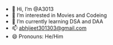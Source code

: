 - 👋 Hi, I’m @A3013
- 👀 I’m interested in Movies and Codeing
- 🌱 I’m currently learning DSA and DAA
- 📫 abhijeet301303@gmail.com
- 😄 Pronouns: He/Him


<!---
A3013/A3013 is a ✨ special ✨ repository because its `README.md` (this file) appears on your GitHub profile.
You can click the Preview link to take a look at your changes.
--->
